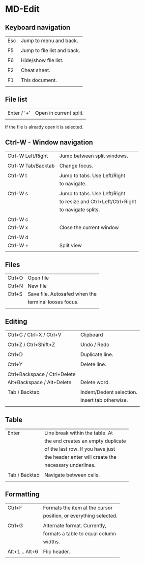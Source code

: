 # MD-Edit

## Keyboard navigation

|                              |                                     |
|------------------------------|-------------------------------------|
| Esc                          | Jump to menu and back.              |
|                              |                                     |
| F5                           | Jump to file list and back.         |
|                              |                                     |
| F6                           | Hide/show file list.                |
|                              |                                     |
| F2                           | Cheat sheet.                        |
|                              |                                     |
| F1                           | This document.                      |
|                              |                                     |

## File list

|                              |                                     |
|------------------------------|-------------------------------------|
| Enter / '+'                  | Open in current split.              |
|                              |                                     |

If the file is already open it is selected.

## Ctrl-W - Window navigation

|                              |                                     |
|------------------------------|-------------------------------------|
| Ctrl-W Left/Right            | Jump between split windows.         |
|                              |                                     |
| Ctrl-W Tab/Backtab           | Change focus.                       |
|                              |                                     |
| Ctrl-W t                     | Jump to tabs. Use Left/Right        |
|                              | to navigate.                        |
|                              |                                     |
| Ctrl-W s                     | Jump to tabs. Use Left/Right        |
|                              | to resize and Ctrl+Left/Ctrl+Right  |
|                              | to navigate splits.                 |
|                              |                                     |
| Ctrl-W c                     |                                     |
| Ctrl-W x                     | Close the current window            |
|                              |                                     |
| Ctrl-W d                     |                                     |
| Ctrl-W +                     | Split view                          |
|                              |                                     |

## Files

|                              |                                     |
|------------------------------|-------------------------------------|
| Ctrl+O                       | Open file                           |
| Ctrl+N                       | New file                            |
| Ctrl+S                       | Save file. Autosafed when the       |
|                              | terminal looses focus.              |
|                              |                                     |

## Editing

|                              |                                     |
|------------------------------|-------------------------------------|
| Ctrl+C / Ctrl+X / Ctrl+V     | Clipboard                           |
|                              |                                     |
| Ctrl+Z / Ctrl+Shift+Z        | Undo / Redo                         |
|                              |                                     |
| Ctrl+D                       | Duplicate line.                     |
|                              |                                     |
| Ctrl+Y                       | Delete line.                        |
|                              |                                     |
| Ctrl+Backspace / Ctrl+Delete |                                     |
| Alt+Backspace / Alt+Delete   | Delete word.                        |
|                              |                                     |
| Tab / Backtab                | Indent/Dedent selection.            |
|                              | Insert tab otherwise.               |
|                              |                                     |

## Table

|                              |                                     |
|------------------------------|-------------------------------------|
| Enter                        | Line break within the table. At     |
|                              | the end creates an empty duplicate  |
|                              | of the last row. If you have just   |
|                              | the header enter will create the    |
|                              | necessary underlines.               |
|                              |                                     |
| Tab / Backtab                | Navigate between cells.             |
|                              |                                     |

## Formatting

|                              |                                     |
|------------------------------|-------------------------------------|
| Ctrl+F                       | Formats the item at the cursor      |
|                              | position, or everything  selected.  |
|                              |                                     |
| Ctrl+G                       | Alternate format. Currently,        |
|                              | formats a table to equal column     |
|                              | widths.                             |
|                              |                                     |
| Alt+1 .. Alt+6               | Flip header.                        |
|                              |                                     |
